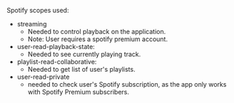 Spotify scopes used:
* streaming
    * Needed to control playback on the application.
    * Note: User requires a spotify premium account.
*  user-read-playback-state:
    * Needed to see currently playing track.
* playlist-read-collaborative:
    * Needed to get list of user's playlists.
* user-read-private
    * needed to check user's Spotify subscription, as the app only works with Spotify Premium subscribers.